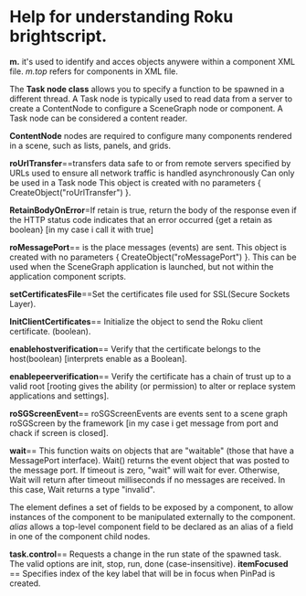 # Help for understanding Roku brightscript.

__m.__ it's used to identify and acces objects anywere within a component XML file.
_m.top_ refers for components in XML file.

The __Task node class__ allows you to specify a function to be spawned in a different thread.
A Task node is typically used to read data from a server to create a ContentNode to configure a SceneGraph node or component. A Task node can be considered a content reader.

__ContentNode__ nodes are required to configure many components rendered in a scene, such as lists, panels, and grids.

__roUrlTransfer__==transfers data safe to or from remote servers specified by URLs
used to ensure all network traffic is handled asynchronously
Can only be used in a Task node
This object is created with no parameters { CreateObject("roUrlTransfer") }.

__RetainBodyOnError__=If retain is true, return the body of the response even if the HTTP status code indicates that an error occurred {get a retain as boolean} [in my case i call it with true]

__roMessagePort__== is the place messages (events) are sent.
This object is created with no parameters { CreateObject("roMessagePort") }.
This can be used when the SceneGraph application is launched, but not within the application component scripts.

__setCertificatesFile__==Set the certificates file used for SSL(Secure Sockets Layer).

__InitClientCertificates__== Initialize the object to send the Roku client certificate. (boolean).

__enablehostverification__== Verify that the certificate belongs to the host(boolean) [interprets enable as a Boolean].

__enablepeerverification__== Verify the certificate has a chain of trust up to a valid root [rooting gives the ability (or permission) to alter or replace system applications and settings].

__roSGScreenEvent__== roSGScreenEvents are events sent to a scene graph roSGScreen by the framework [in my case i get message from port and chack if screen is closed].

__wait__== This function waits on objects that are "waitable" (those that have a MessagePort interface).
Wait() returns the event object that was posted to the message port.
If timeout is zero, "wait" will wait for ever.
Otherwise, Wait will return after timeout milliseconds if no messages are received.
In this case, Wait returns a type "invalid".

The __<interface>__ element defines a set of fields to be exposed by a component, to allow instances of the component to be manipulated externally to the component.
_alias_ allows a top-level component field to be declared as an alias of a field in one of the component child nodes.

__task.control__== Requests a change in the run state of the spawned task. The valid options are init, stop, run, done (case-insensitive).
__itemFocused__ == Specifies index of the key label that will be in focus when PinPad is created.
